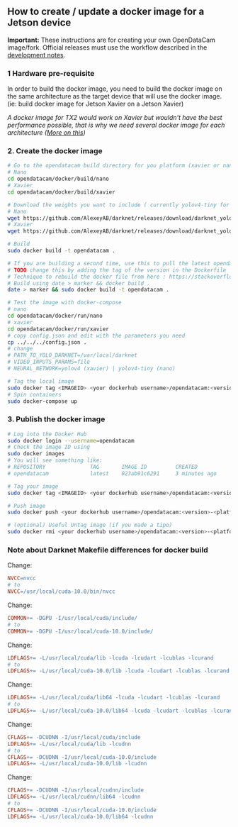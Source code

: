 ## How to create / update a docker image for a Jetson device

**Important:** These instructions are for creating your own OpenDataCam image/fork.
Official releases must use the workflow described in the [development notes](../DEVELOPMENT_NOTES.md).

### 1 Hardware pre-requisite

In order to build the docker image, you need to build the docker image on the same architecture as the target device that will use the docker image. (ie: build docker image for Jetson Xavier on a Jetson Xavier)

*A docker image for TX2 would work on Xavier but wouldn't have the best performance possible, that is why we need several docker image for each architecture ([More on this](http://arnon.dk/matching-sm-architectures-arch-and-gencode-for-various-nvidia-cards/))*

### 2. Create the docker image

```bash
# Go to the opendatacam build directory for you platform (xavier or nano)
# Nano
cd opendatacam/docker/build/nano
# Xavier
cd opendatacam/docker/build/xavier

# Download the weights you want to include ( currently yolov4-tiny for Nano and yolov4 for xavier )
# Nano
wget https://github.com/AlexeyAB/darknet/releases/download/darknet_yolo_v4_pre/yolov4-tiny.weights
# Xavier
wget https://github.com/AlexeyAB/darknet/releases/download/darknet_yolo_v3_optimal/yolov4.weights

# Build
sudo docker build -t opendatacam .

# If you are building a second time, use this to pull the latest opendatacam code
# TODO change this by adding the tag of the version in the Dockerfile
# Technique to rebuild the docker file from here : https://stackoverflow.com/a/49831094/1228937
# Build using date > marker && docker build .
date > marker && sudo docker build -t opendatacam .

# Test the image with docker-compose
# nano
cd opendatacam/docker/run/nano
# xavier
cd opendatacam/docker/run/xavier
# copy config.json and edit with the parameters you need
cp ../../../config.json .
# change
# PATH_TO_YOLO_DARKNET=/var/local/darknet
# VIDEO_INPUTS_PARAMS=file
# NEURAL_NETWORK=yolov4 (xavier) | yolov4-tiny (nano)

# Tag the local image
sudo docker tag <IMAGEID> <your dockerhub username>/opendatacam:<version>-<platform, e.g. nano or xavier>
# Spin containers
sudo docker-compose up
```

### 3. Publish the docker image

```bash
# Log into the Docker Hub
sudo docker login --username=opendatacam
# Check the image ID using
sudo docker images
# You will see something like:
# REPOSITORY              TAG       IMAGE ID         CREATED           SIZE
# opendatacam             latest    023ab91c6291     3 minutes ago     1.975 GB

# Tag your image
sudo docker tag <IMAGEID> <your dockerhub username>/opendatacam:<version>-<platform, e.g. nano or xavier>

# Push image
sudo docker push <your dockerhub username>/opendatacam:<version>-<platform, e.g. nano or xavier>

# (optional) Useful Untag image (if you made a tipo)
sudo docker rmi <your dockerhub username>/opendatacam:<version>-<platform, e.g. nano or xavier>
```


### Note about Darknet Makefile differences for docker build

Change:

```Makefile
NVCC=nvcc
# to
NVCC=/usr/local/cuda-10.0/bin/nvcc
```

Change:

```Makefile
COMMON+= -DGPU -I/usr/local/cuda/include/
# to
COMMON+= -DGPU -I/usr/local/cuda-10.0/include/
```
Change:

```Makefile
LDFLAGS+= -L/usr/local/cuda/lib -lcuda -lcudart -lcublas -lcurand
# to
LDFLAGS+= -L/usr/local/cuda-10.0/lib -lcuda -lcudart -lcublas -lcurand
```
Change:

```Makefile
LDFLAGS+= -L/usr/local/cuda/lib64 -lcuda -lcudart -lcublas -lcurand
# to
LDFLAGS+= -L/usr/local/cuda-10.0/lib64 -lcuda -lcudart -lcublas -lcurand
```

Change:

```Makefile
CFLAGS+= -DCUDNN -I/usr/local/cuda/include
LDFLAGS+= -L/usr/local/cuda/lib -lcudnn
# to
CFLAGS+= -DCUDNN -I/usr/local/cuda-10.0/include
LDFLAGS+= -L/usr/local/cuda-10.0/lib -lcudnn
```

Change:

```Makefile
CFLAGS+= -DCUDNN -I/usr/local/cudnn/include
LDFLAGS+= -L/usr/local/cudnn/lib64 -lcudnn
# to
CFLAGS+= -DCUDNN -I/usr/local/cuda-10.0/include
LDFLAGS+= -L/usr/local/cuda-10.0/lib64 -lcudnn
```
